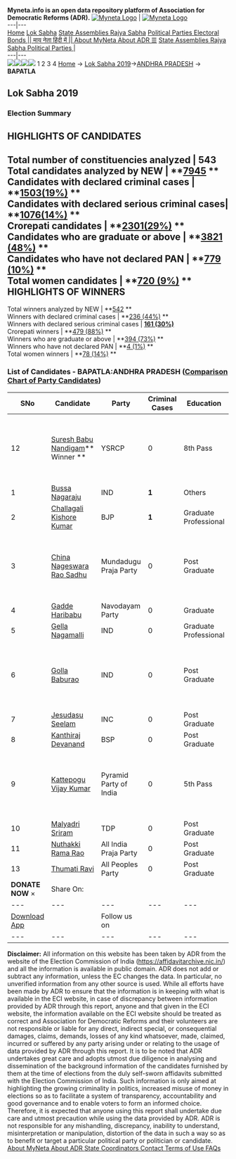 **Myneta.info is an open data repository platform of Association for Democratic Reforms (ADR).**
[![Myneta Logo](https://www.myneta.info/lib/img/myneta-logo.png)](https://www.myneta.info/) | [![Myneta Logo](https://www.myneta.info/lib/img/adr-logo.png)](https://adrindia.org)  
---|---  
[Home](https://www.myneta.info/) [Lok Sabha](https://www.myneta.info/#ls "Lok Sabha") [ State Assemblies ](https://www.myneta.info/#sa "State Assemblies") [Rajya Sabha](https://www.myneta.info/#rs "Rajya Sabha") [Political Parties ](https://www.myneta.info/party "Political Parties") [ Electoral Bonds ](https://www.myneta.info/electoral_bonds "Electoral Bonds") [ || माय नेता हिंदी में || ](https://translate.google.co.in/translate?prev=hp&hl=en&js=y&u=www.myneta.info&sl=en&tl=hi&history_state0=) [ About MyNeta ](https://adrindia.org/content/about-myneta) [ About ADR ](https://adrindia.org/about-adr/who-we-are) [☰](javascript:void\(0\))
[ State Assemblies ](https://www.myneta.info/#sa "State Assemblies") [ Rajya Sabha ](https://www.myneta.info/#rs "Rajya Sabha") [ Political Parties ](https://www.myneta.info/party "Political Parties")
|   
---|---  
![](https://www.myneta.info/lib/img/banner/banner-1.png)![](https://www.myneta.info/lib/img/banner/banner-2.png)![](https://www.myneta.info/lib/img/banner/banner-3.png)![](https://www.myneta.info/lib/img/banner/banner-4.png)
1  2  3  4 
[Home](https://www.myneta.info/) → [Lok Sabha 2019](https://www.myneta.info/LokSabha2019/)→[ANDHRA PRADESH](https://www.myneta.info/LokSabha2019/index.php?action=show_constituencies&state_id=34) → **BAPATLA**
### 
## Lok Sabha 2019
###  Election Summary 
HIGHLIGHTS OF CANDIDATES  
---  
Total number of constituencies analyzed |  543   
Total candidates analyzed by NEW | **[7945](https://www.myneta.info/LokSabha2019/index.php?action=summary&subAction=candidates_analyzed&sort=candidate#summary) **  
Candidates with declared criminal cases | **[1503(19%)](https://www.myneta.info/LokSabha2019/index.php?action=summary&subAction=crime&sort=candidate#summary) **  
Candidates with declared serious criminal cases| **[1076(14%)](https://www.myneta.info/LokSabha2019/index.php?action=summary&subAction=serious_crime&sort=candidate#summary) **  
Crorepati candidates | **[2301(29%)](https://www.myneta.info/LokSabha2019/index.php?action=summary&subAction=crorepati&sort=candidate#summary) **  
Candidates who are graduate or above | **[3821 (48%)](https://www.myneta.info/LokSabha2019/index.php?action=summary&subAction=education&sort=candidate#summary) **  
Candidates who have not declared PAN | **[779 (10%)](https://www.myneta.info/LokSabha2019/index.php?action=summary&subAction=without_pan&sort=candidate#summary) **  
Total women candidates | **[720 (9%)](https://www.myneta.info/LokSabha2019/index.php?action=summary&subAction=women_candidate&sort=candidate#summary) **  
HIGHLIGHTS OF WINNERS  
---  
Total winners analyzed by NEW | **[542](https://www.myneta.info/LokSabha2019/index.php?action=summary&subAction=winner_analyzed&sort=candidate#summary) **  
Winners with declared criminal cases | **[236 (44%)](https://www.myneta.info/LokSabha2019/index.php?action=summary&subAction=winner_crime&sort=candidate#summary) **  
Winners with declared serious criminal cases | **[161 (30%)](https://www.myneta.info/LokSabha2019/index.php?action=summary&subAction=winner_serious_crime&sort=candidate#summary)**  
Crorepati winners | **[479 (88%)](https://www.myneta.info/LokSabha2019/index.php?action=summary&subAction=winner_crorepati&sort=candidate#summary) **  
Winners who are graduate or above | **[394 (73%)](https://www.myneta.info/LokSabha2019/index.php?action=summary&subAction=winner_education&sort=candidate#summary) **  
Winners who have not declared PAN | **[4 (1%)](https://www.myneta.info/LokSabha2019/index.php?action=summary&subAction=winner_without_pan&sort=candidate#summary) **  
Total women winners | **[78 (14%)](https://www.myneta.info/LokSabha2019/index.php?action=summary&subAction=winner_women&sort=candidate#summary) **  
### List of Candidates - BAPATLA:ANDHRA PRADESH ([Comparison Chart of Party Candidates](https://www.myneta.info/LokSabha2019/comparisonchart.php?constituency_id=458))
SNo | Candidate| Party| Criminal Cases| Education| Age| Total Assets| Liabilities  
---|---|---|---|---|---|---|---  
12  | [Suresh Babu Nandigam](https://www.myneta.info/LokSabha2019/candidate.php?candidate_id=5048)** Winner ** | YSRCP | 0 | 8th Pass| 43 | ![](https://myneta.info/image_v2.php?myneta_folder=LokSabha2019&candidate_id=5048&col=ta) | ![](https://myneta.info/image_v2.php?myneta_folder=LokSabha2019&candidate_id=5048&col=lia)  
1  | [Bussa Nagaraju](https://www.myneta.info/LokSabha2019/candidate.php?candidate_id=6309) | IND | **1** | Others| 29 | Rs 1,94,000 ~ 1 Lacs+ | Rs 0 ~   
2  | [Challagali Kishore Kumar](https://www.myneta.info/LokSabha2019/candidate.php?candidate_id=6307) | BJP | **1** | Graduate Professional| 43 | Rs 31,85,877 ~ 31 Lacs+ | Rs 0 ~   
3  | [China Nageswara Rao Sadhu](https://www.myneta.info/LokSabha2019/candidate.php?candidate_id=6305) | Mundadugu Praja Party | 0 | Post Graduate| 35 | ![](https://myneta.info/image_v2.php?myneta_folder=LokSabha2019&candidate_id=6305&col=ta) | ![](https://myneta.info/image_v2.php?myneta_folder=LokSabha2019&candidate_id=6305&col=lia)  
4  | [Gadde Haribabu](https://www.myneta.info/LokSabha2019/candidate.php?candidate_id=6308) | Navodayam Party | 0 | Graduate| 40 | Rs 20,000 ~ 20 Thou+ | Rs 1,00,000 ~ 1 Lacs+  
5  | [Gella Nagamalli](https://www.myneta.info/LokSabha2019/candidate.php?candidate_id=6310) | IND | 0 | Graduate Professional| 34 | Rs 4,48,500 ~ 4 Lacs+ | Rs 4,65,000 ~ 4 Lacs+  
6  | [Golla Baburao](https://www.myneta.info/LokSabha2019/candidate.php?candidate_id=7206) | IND | 0 | Post Graduate| 46 | ![](https://myneta.info/image_v2.php?myneta_folder=LokSabha2019&candidate_id=7206&col=ta) | ![](https://myneta.info/image_v2.php?myneta_folder=LokSabha2019&candidate_id=7206&col=lia)  
7  | [Jesudasu Seelam](https://www.myneta.info/LokSabha2019/candidate.php?candidate_id=5046) | INC | 0 | Post Graduate| 67 | Rs 12,63,97,634 ~ 12 Crore+ | Rs 83,42,498 ~ 83 Lacs+  
8  | [Kanthiraj Devanand](https://www.myneta.info/LokSabha2019/candidate.php?candidate_id=6306) | BSP | 0 | Post Graduate| 64 | Rs 3,44,36,000 ~ 3 Crore+ | Rs 12,00,000 ~ 12 Lacs+  
9  | [Kattepogu Vijay Kumar](https://www.myneta.info/LokSabha2019/candidate.php?candidate_id=5045) | Pyramid Party of India | 0 | 5th Pass| 53 | ![](https://myneta.info/image_v2.php?myneta_folder=LokSabha2019&candidate_id=5045&col=ta) | ![](https://myneta.info/image_v2.php?myneta_folder=LokSabha2019&candidate_id=5045&col=lia)  
10  | [Malyadri Sriram](https://www.myneta.info/LokSabha2019/candidate.php?candidate_id=5047) | TDP | 0 | Post Graduate| 65 | Rs 4,25,20,353 ~ 4 Crore+ | Rs 5,98,794 ~ 5 Lacs+  
11  | [Nuthakki Rama Rao](https://www.myneta.info/LokSabha2019/candidate.php?candidate_id=4730) | All India Praja Party | 0 | Post Graduate| 71 | Rs 7,23,76,055 ~ 7 Crore+ | Rs 0 ~   
13  | [Thumati Ravi](https://www.myneta.info/LokSabha2019/candidate.php?candidate_id=7207) | All Peoples Party | 0 | Post Graduate| 46 | Rs 34,18,000 ~ 34 Lacs+ | Rs 0 ~   
|  **DONATE NOW** × |  Share On:  | [](https://api.whatsapp.com/send?text=https%3A%2F%2Fmyneta.info%2Fpunjab2022%2Findex.php%3Faction%3Dshow_constituencies%26state_id%3D19) | [](https://www.facebook.com/sharer/sharer.php?u=https%3A%2F%2Fmyneta.info%2Fpunjab2022%2Findex.php%3Faction%3Dshow_constituencies%26state_id%3D19) | [](https://twitter.com/share?url=https%3A%2F%2Fmyneta.info%2Fpunjab2022%2Findex.php%3Faction%3Dshow_constituencies%26state_id%3D19)  
---|---|---|---|---  
| [ Download App ](https://play.google.com/store/apps/details?id=com.webrosoft.myneta1&pcampaignid=pcampaignidMKT-Other-global-all-co-prtnr-py-PartBadge-Mar2515-1) | [](https://play.google.com/store/apps/details?id=com.webrosoft.myneta1&pcampaignid=pcampaignidMKT-Other-global-all-co-prtnr-py-PartBadge-Mar2515-1) |  Follow us on  | [](https://www.facebook.com/adrindia.org/) | [](https://twitter.com/adrspeaks) | [](https://groups.google.com/g/national-election-watch?hl=en&pli=1) | [](https://www.instagram.com/adrspeaks/) | [](https://www.youtube.com/user/adrspeaks) | [](https://sharechat.com/profile/adrspeaks)  
---|---|---|---|---|---|---|---|---  
**Disclaimer:** All information on this website has been taken by ADR from the website of the Election Commission of India (https://affidavitarchive.nic.in/) and all the information is available in public domain. ADR does not add or subtract any information, unless the EC changes the data. In particular, no unverified information from any other source is used. While all efforts have been made by ADR to ensure that the information is in keeping with what is available in the ECI website, in case of discrepancy between information provided by ADR through this report, anyone and that given in the ECI website, the information available on the ECI website should be treated as correct and Association for Democratic Reforms and their volunteers are not responsible or liable for any direct, indirect special, or consequential damages, claims, demands, losses of any kind whatsoever, made, claimed, incurred or suffered by any party arising under or relating to the usage of data provided by ADR through this report. It is to be noted that ADR undertakes great care and adopts utmost due diligence in analysing and dissemination of the background information of the candidates furnished by them at the time of elections from the duly self-sworn affidavits submitted with the Election Commission of India. Such information is only aimed at highlighting the growing criminality in politics, increased misuse of money in elections so as to facilitate a system of transparency, accountability and good governance and to enable voters to form an informed choice. Therefore, it is expected that anyone using this report shall undertake due care and utmost precaution while using the data provided by ADR. ADR is not responsible for any mishandling, discrepancy, inability to understand, misinterpretation or manipulation, distortion of the data in such a way so as to benefit or target a particular political party or politician or candidate. 
[ About MyNeta ](https://adrindia.org/content/about-myneta) [ About ADR ](https://adrindia.org/about-adr/who-we-are) [ State Coordinators ](https://adrindia.org/about-adr/state-coordinators) [ Contact ](https://adrindia.org/contact-us) [ Terms of Use ](https://adrindia.org/content/adr-terms-use) [ FAQs ](https://adrindia.org/content/faqs)
